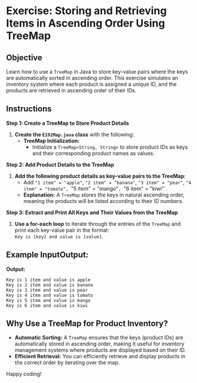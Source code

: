 # Exercise: Storing and Retrieving Items in Ascending Order Using TreeMap

## Objective
Learn how to use a `TreeMap` in Java to store key-value pairs where the keys are automatically sorted in ascending order. This exercise simulates an inventory system where each product is assigned a unique ID, and the products are retrieved in ascending order of their IDs.

## Instructions

**Step 1: Create a TreeMap to Store Product Details**

1. **Create the `E192Map.java` class** with the following:
    - **TreeMap Initialization:**
        - Initialize a `TreeMap<String, String>` to store product IDs as keys and their corresponding product names as values.

**Step 2: Add Product Details to the TreeMap**

1. **Add the following product details as key-value pairs to the TreeMap**:
    - Add `"1 item" = "apple"`, `"2 item" = "banana"`, `"3 item" = "pear"`, `"4 item" = "tomato", `"5 item" = "mango"`, `"6 item" = "kiwi"`.
    - **Explanation:** A `TreeMap` stores the keys in natural ascending order, meaning the products will be listed according to their ID numbers.

**Step 3: Extract and Print All Keys and Their Values from the TreeMap**

1. **Use a for-each loop** to iterate through the entries of the `TreeMap` and print each key-value pair in the format:  
   `Key is [key] and value is [value]`.

## Example InputOutput:

**Output:**

```plaintext
Key is 1 item and value is apple
Key is 2 item and value is banana
Key is 3 item and value is pear
Key is 4 item and value is tomato
Key is 5 item and value is mango
Key is 6 item and value is kiwi
```

## Why Use a TreeMap for Product Inventory?

- **Automatic Sorting:** A `TreeMap` ensures that the keys (product IDs) are automatically stored in ascending order, making it useful for inventory management systems where products are displayed based on their ID.
- **Efficient Retrieval:** You can efficiently retrieve and display products in the correct order by iterating over the map.

Happy coding!